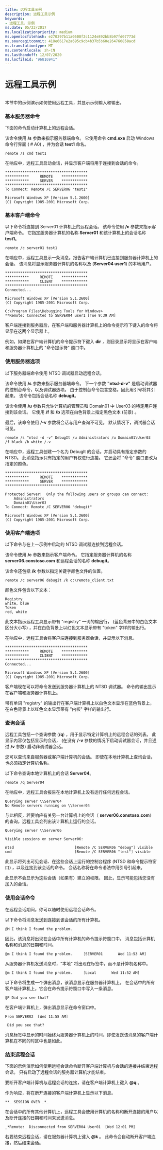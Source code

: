 ```yaml
---
title: 远程工具示例
description: 远程工具示例
keywords:
- 远程工具，示例
ms.date: 05/23/2017
ms.localizationpriority: medium
ms.openlocfilehash: e270397b11a0508f2c1124e892bb8b97fd07773d
ms.sourcegitcommit: 418e6617e2a695c9cb4b37b5b60e264760858acd
ms.translationtype: MT
ms.contentlocale: zh-CN
ms.lasthandoff: 12/07/2020
ms.locfileid: "96816941"
---
```

# <a name="remote-tool-examples"></a>远程工具示例


## <span id="ddk_remote_tool_examples_dtools"></span><span id="DDK_REMOTE_TOOL_EXAMPLES_DTOOLS"></span>


本节中的示例演示如何使用远程工具，并显示示例输入和输出。

### <a name="span-idbasic_server_commandspanspan-idbasic_server_commandspanbasic-server-command"></a><span id="basic_server_command"></span><span id="BASIC_SERVER_COMMAND"></span>基本服务器命令

下面的命令启动计算机上的远程会话。

该命令使用 **/s** 参数来指示服务器端命令。 它使用命令 **cmd.exe** 启动 Windows 命令行界面 ( # A0) ，并为会话 **test1** 命名。

```console
remote /s cmd test1
```

在响应中，远程工具启动会话，并显示客户端将用于连接到会话的命令。

```console
**************************************
***********     REMOTE    ************
***********     SERVER    ************
**************************************
To Connect: Remote /C SERVER06 "test1"

Microsoft Windows XP [Version 5.1.2600]
(C) Copyright 1985-2001 Microsoft Corp.
```

### <a name="span-idbasic_client_commandspanspan-idbasic_client_commandspanbasic-client-command"></a><span id="basic_client_command"></span><span id="BASIC_CLIENT_COMMAND"></span>基本客户端命令

以下命令将连接到 Server01 计算机上的远程会话。 该命令使用 **/c** 参数来指示客户端命令。 它指定服务器计算机的名称 **Server01** 和该计算机上的会话名称 **test1**。

```console
remote /c server01 test1
```

在响应中，远程工具显示一条消息，报告客户端计算机已连接到服务器计算机上的会话。 该消息将显示服务器计算机的名称以及 (**Server04 user1**) 的本地用户。

```console
**************************************
***********     REMOTE    ************
***********     CLIENT    ************
**************************************
Connected...

Microsoft Windows XP [Version 5.1.2600]
(C) Copyright 1985-2001 Microsoft Corp.

C:\Program Files\Debugging Tools for Windows>
**Remote: Connected to SERVER04 user1 [Tue 9:39 AM]
```

客户端连接到服务器后，在客户端和服务器计算机上的命令提示符下键入的命令将显示在这两个显示器上。

例如，如果在客户端计算机的命令提示符下键入 **dir** ，则目录显示将显示在客户端和服务器计算机上的 "命令提示符" 窗口中。

### <a name="span-idusing_server_optionsspanspan-idusing_server_optionsspanusing-server-options"></a><span id="using_server_options"></span><span id="USING_SERVER_OPTIONS"></span>使用服务器选项

以下服务器端命令使用 NTSD 调试器启动远程会话。

该命令使用 **/s** 参数来指示服务器端命令。 下一个参数 **"ntsd-d-v"** 是启动调试器的控制台命令，以及调试器选项。 由于控制台命令包含空格，因此用引号将其引起来。 该命令包括会话名称 **debugit**。

该命令使用 **/u** 参数只允许计算机的管理员和 Domain01 中 User03 的特定用户连接到该会话。 它使用 **/f** 和 **/b** 选项在白色背景上指定黑色文本 (前景) 。

最后，该命令使用 **/-v** 参数将会话与用户查询不可见。 默认情况下，调试器会话可见。

```console
remote /s "ntsd -d -v" DebugIt /u Administrators /u Domain01\User03 
/f black /b white /-v
```

在响应中，远程工具创建一个名为 DebugIt 的会话，并启动具有指定参数的 NTSD。 此消息指示只有指定的用户有权进行连接。 它还会将 "命令" 窗口更改为指定的颜色。

```console
**************************************
***********     REMOTE    ************
***********     SERVER    ************
**************************************

Protected Server!  Only the following users or groups can connect:
    Administrators
    Domain01\User03
To Connect: Remote /C SERVER06 "debugit"

Microsoft Windows XP [Version 5.1.2600]
(C) Copyright 1985-2001 Microsoft Corp.
```

### <a name="span-idusing_client_optionsspanspan-idusing_client_optionsspanusing-client-options"></a><span id="using_client_options"></span><span id="USING_CLIENT_OPTIONS"></span>使用客户端选项

以下命令与在上一示例中启动的 NTSD 调试器连接到远程会话。

该命令使用 **/c** 参数来指示客户端命令。 它指定服务器计算机的名称 **server06.constoso.com** 和远程会话的名称 **debugit**。

该命令还包括 **/k** 参数以指定关键字颜色文件的位置。

```console
remote /c server06 debugit /k c:\remote_client.txt
```

颜色文件包含以下文本：

```console
Registry
white, blue
Token
red, white
```

此文本指示远程工具显示带有 "registry" 一词的输出行， (蓝色背景中的白色文本区分大小写) ，并在白色背景上以红色文本显示带有 "token" 字样的输出行。

在响应中，远程工具会将客户端连接到服务器会话，并显示以下消息。

```console
**************************************
***********     REMOTE    ************
***********     CLIENT    ************
**************************************
Connected...

Microsoft Windows XP [Version 5.1.2600]
(C) Copyright 1985-2001 Microsoft Corp.
```

客户端现在可以将命令发送到服务器计算机上的 NTSD 调试器。 命令的输出显示在客户端和服务器计算机上。

带有单词 "registry" 的输出行在客户端计算机上以白色文本显示在蓝色背景上，在白色背景上以红色文本显示带有 "内核" 字样的输出行。

### <a name="span-idquerying_a_sessionspanspan-idquerying_a_sessionspanquerying-a-session"></a><span id="querying_a_session"></span><span id="QUERYING_A_SESSION"></span>查询会话

远程工具包括一个查询参数 (**/q**) ，用于显示特定计算机上的远程会话的列表。 此显示内容仅包括显示的会话， (在没有 **/-v** 参数的情况下启动调试器会话，并且通过 **/v** 参数) 启动非调试器会话。

您可以查询来自服务器或客户端计算机的会话。 即使在本地计算机上查询会话，也必须指定计算机名称。

以下命令查询本地计算机上的会话 **Server04**。

```console
remote /q Server04
```

在响应中，远程工具会报告在本地计算机上没有运行任何远程会话。

```console
Querying server \\Server04
No Remote servers running on \\Server04
```

与此相反，若要响应有关另一台计算机上的会话（ **server06.constoso.com**）的查询，远程工具会列出该计算机上运行的会话。

```console
Querying server \\Server06

Visible sessions on server Server06:

ntsd                            [Remote /C SERVER06 "debug"] visible
cmd                             [Remote /C SERVER06 "test"] visible
```

此显示将列出可见会话、在这些会话上运行的控制台程序 (NTSD 和命令提示符窗口) ，以及连接到该会话的命令。 会话名称将在命令语法中用引号引起来。

此显示不会显示为这些会话（如果有）建立的权限。 因此，显示可能包括您没有加入的会话。

### <a name="span-idusing_the_session_commandsspanspan-idusing_the_session_commandsspanusing-the-session-commands"></a><span id="using_the_session_commands"></span><span id="USING_THE_SESSION_COMMANDS"></span>使用会话命令

在远程会话期间，你可以随时使用远程会话命令。

以下命令将消息发送到连接到该会话的所有计算机。

```console
@M I think I found the problem.
```

因此，该消息将出现在会话中所有计算机的命令提示符窗口中。 消息包括计算机名称和消息的日期和时间。

```console
@m I think I found the problem.     [SERVER01       Wed 11:53 AM]
```

从服务器计算机发送消息时，"本地" 将出现在标签中，而不是计算机名称中。

```console
@m I think I found the problem.     [Local       Wed 11:52 AM]
```

以下命令将生成一个弹出消息，该消息显示在服务器计算机上。 在会话中的所有客户端计算机上，它会在命令提示符窗口中写入一条消息。

```console
@P Did you see that?
```

在客户端计算机上，弹出消息显示在命令窗口中。

```console
From SERVER02  [Wed 11:58 AM]

 Did you see that?
```

消息标签中显示的时间始终为服务器计算机上的时间，即使发送该消息的客户端计算机在不同的时区中也是如此。

### <a name="span-idending_a_remote_sessionspanspan-idending_a_remote_sessionspanending-a-remote-session"></a><span id="ending_a_remote_session"></span><span id="ENDING_A_REMOTE_SESSION"></span>结束远程会话

下面的示例演示如何使用远程会话命令断开客户端计算机与会话的连接并结束远程会话。 只有启动了远程会话的服务器计算机才能结束。

要断开客户端计算机与远程会话的连接，请在客户端计算机上键入 <strong>@q</strong> 。

作为响应，将在断开连接的客户端计算机上显示以下消息。

```console
**_ SESSION OVER _*_
```

在会话中的所有其他计算机上，远程工具会使用计算机的名称和断开连接的用户以及断开连接的日期和时间来发送消息。

```console
_*Remote:  Disconnected from SERVER04 User01  [Wed 12:01 PM]
```

若要结束远程会话，请在服务器计算机上键入 <strong>@k</strong> 。 此命令会自动断开客户端连接，然后结束会话。

 

 





